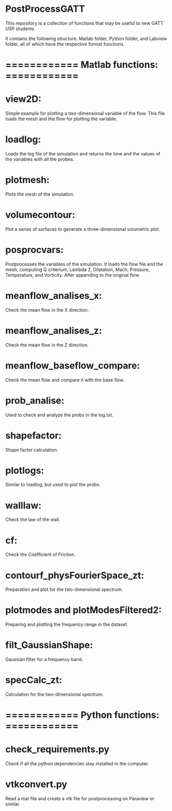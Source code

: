 # PostProcessGATT

This repository is a collection of functions that may be useful to new GATT USP students.

It contains the following structure: Matlab folder, Python folder, and Labview folder, all of which have the respective format functions.

# ============  Matlab functions: ============

# view2D: 
    
Simple example for plotting a two-dimensional variable of the flow. This file loads the mesh and the flow for plotting the variable.

# loadlog:
   
Loads the log file of the simulation and returns the time and the values of the variables with all the probes.

# plotmesh:
    
Plots the mesh of the simulation.

# volumecontour:
    
Plot a series of surfaces to generate a three-dimensional volumetric plot.

# posprocvars:
    
Postprocesses the variables of the simulation. It loads the flow file and the mesh, computing Q criterium, Lambda 2, Dilatation, Mach, Pressure, Temperature, and Vorticity. After appending to the original flow.

# meanflow_analises_x:
    
Check the mean flow in the X direction.
    
# meanflow_analises_z:
    
Check the mean flow in the Z direction.    

# meanflow_baseflow_compare:
    
Check the mean flow and compare it with the base flow.

# prob_analise:
    
Used to check and analyze the probs in the log.txt.

# shapefactor:
    
Shape factor calculation.

# plotlogs:
    
Similar to loadlog, but used to plot the probs.

# walllaw:
    
Check the law of the wall.

# cf:
    
Check the  Coefficient of Friction.

# contourf_physFourierSpace_zt:

Preparation and plot for the two-dimensional spectrum.

# plotmodes and plotModesFiltered2:

Preparing and plotting the frequency range in the dataset.

# filt_GaussianShape:

Gaussian filter for a frequency band.

# specCalc_zt:

Calculation for the two-dimensional spectrum.

# ============  Python functions: ============

# check_requirements.py

Check if all the python dependencies stay installed in the computer.

# vtkconvert.py

Read a mat file and create a vtk file for postprocessing on Paraview or similar.
